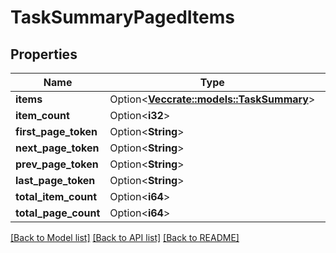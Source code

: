 # TaskSummaryPagedItems

## Properties

Name | Type | Description | Notes
------------ | ------------- | ------------- | -------------
**items** | Option<[**Vec<crate::models::TaskSummary>**](TaskSummary.md)> |  | [optional]
**item_count** | Option<**i32**> |  | [optional]
**first_page_token** | Option<**String**> |  | [optional]
**next_page_token** | Option<**String**> |  | [optional]
**prev_page_token** | Option<**String**> |  | [optional]
**last_page_token** | Option<**String**> |  | [optional]
**total_item_count** | Option<**i64**> |  | [optional]
**total_page_count** | Option<**i64**> |  | [optional]

[[Back to Model list]](../README.md#documentation-for-models) [[Back to API list]](../README.md#documentation-for-api-endpoints) [[Back to README]](../README.md)


